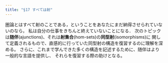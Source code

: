 ```yaml
---
title: "§17 すべては射"
---
```


圏論とはすべて射のことである，ということをあなたにまだ納得させられていないのなら，
私は自分の仕事をきちんと終えていないことになる．
次のトピックは**随伴**(ajunctions)、それは**射集合**(hom-sets)の**同型射**(isomorphisms)に
関して定義されるもので、直感的に行っていた同型射の構造を復習するのに理解を深める。
さらに、これまで学んできた多くの構造を記述するために、随伴はより一般的な言語を提供し、
それらを復習する際の助けとなる。